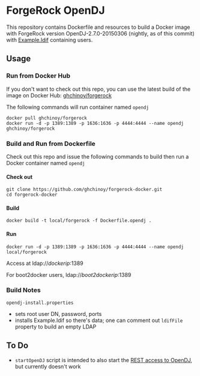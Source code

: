 # ForgeRock OpenDJ

This repository contains Dockerfile and resources to build a Docker image with ForgeRock version OpenDJ-2.7.0-20150306 (nightly, as of this commit) with [Example.ldif](opendj.forgerock.org/Example.ldif) containing users.

## Usage

### Run from Docker Hub

If you don't want to check out this repo, you can use the latest build of the image on Docker Hub: [ghchinoy/forgerock](https://registry.hub.docker.com/u/ghchinoy/forgerock/)

The following commands will run container named `opendj`

    docker pull ghchinoy/forgerock
    docker run -d -p 1389:1389 -p 1636:1636 -p 4444:4444 --name opendj ghchinoy/forgerock


### Build and Run from Dockerfile

Check out this repo and issue the following commands to build then run a Docker container named `opendj`

#### Check out

    git clone https://github.com/ghchinoy/forgerock-docker.git
    cd forgerock-docker

#### Build

	docker build -t local/forgerock -f Dockerfile.opendj .

#### Run

	docker run -d -p 1389:1389 -p 1636:1636 -p 4444:4444 --name opendj local/forgerock

Access at ldap://_dockerip_:1389

For boot2docker users, ldap://_boot2dockerip_:1389


### Build Notes

 `opendj-install.properties`
* sets root user DN, password, ports
* installs Example.ldif so there's data; one can comment out `ldifFile` property to build an empty LDAP



## To Do

* `startOpenDJ` script is intended to also start the [REST access to OpenDJ](http://docs.forgerock.org/en/opendj/2.6.0/admin-guide/index.html#setup-rest2ldap-connection-handler), but currently doesn't work